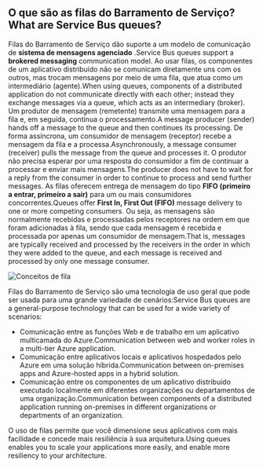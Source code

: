 ## <a name="what-are-service-bus-queues"></a><span data-ttu-id="28ccc-101">O que são as filas do Barramento de Serviço?</span><span class="sxs-lookup"><span data-stu-id="28ccc-101">What are Service Bus queues?</span></span>
<span data-ttu-id="28ccc-102">Filas do Barramento de Serviço dão suporte a um modelo de comunicação de **sistema de mensagens agenciado** .</span><span class="sxs-lookup"><span data-stu-id="28ccc-102">Service Bus queues support a **brokered messaging** communication model.</span></span> <span data-ttu-id="28ccc-103">Ao usar filas, os componentes de um aplicativo distribuído não se comunicam diretamente uns com os outros, mas trocam mensagens por meio de uma fila, que atua como um intermediário (agente).</span><span class="sxs-lookup"><span data-stu-id="28ccc-103">When using queues, components of a distributed application do not communicate directly with each other; instead they exchange messages via a queue, which acts as an intermediary (broker).</span></span> <span data-ttu-id="28ccc-104">Um produtor de mensagem (remetente) transmite uma mensagem para a fila e, em seguida, continua o processamento.</span><span class="sxs-lookup"><span data-stu-id="28ccc-104">A message producer (sender) hands off a message to the queue and then continues its processing.</span></span> <span data-ttu-id="28ccc-105">De forma assíncrona, um consumidor de mensagem (receptor) recebe a mensagem da fila e a processa.</span><span class="sxs-lookup"><span data-stu-id="28ccc-105">Asynchronously, a message consumer (receiver) pulls the message from the queue and processes it.</span></span> <span data-ttu-id="28ccc-106">O produtor não precisa esperar por uma resposta do consumidor a fim de continuar a processar e enviar mais mensagens.</span><span class="sxs-lookup"><span data-stu-id="28ccc-106">The producer does not have to wait for a reply from the consumer in order to continue to process and send further messages.</span></span> <span data-ttu-id="28ccc-107">As filas oferecem entrega de mensagem do tipo **FIFO (primeiro a entrar, primeiro a sair)** para um ou mais consumidores concorrentes.</span><span class="sxs-lookup"><span data-stu-id="28ccc-107">Queues offer **First In, First Out (FIFO)** message delivery to one or more competing consumers.</span></span> <span data-ttu-id="28ccc-108">Ou seja, as mensagens são normalmente recebidas e processadas pelos receptores na ordem em que foram adicionadas à fila, sendo que cada mensagem é recebida e processada por apenas um consumidor de mensagem.</span><span class="sxs-lookup"><span data-stu-id="28ccc-108">That is, messages are typically received and processed by the receivers in the order in which they were added to the queue, and each message is received and processed by only one message consumer.</span></span>

![Conceitos de fila](./media/howto-service-bus-queues/sb-queues-08.png)

<span data-ttu-id="28ccc-110">Filas do Barramento de Serviço são uma tecnologia de uso geral que pode ser usada para uma grande variedade de cenários:</span><span class="sxs-lookup"><span data-stu-id="28ccc-110">Service Bus queues are a general-purpose technology that can be used for a wide variety of scenarios:</span></span>

* <span data-ttu-id="28ccc-111">Comunicação entre as funções Web e de trabalho em um aplicativo multicamada do Azure.</span><span class="sxs-lookup"><span data-stu-id="28ccc-111">Communication between web and worker roles in a multi-tier Azure application.</span></span>
* <span data-ttu-id="28ccc-112">Comunicação entre aplicativos locais e aplicativos hospedados pelo Azure em uma solução híbrida.</span><span class="sxs-lookup"><span data-stu-id="28ccc-112">Communication between on-premises apps and Azure-hosted apps in a hybrid solution.</span></span>
* <span data-ttu-id="28ccc-113">Comunicação entre os componentes de um aplicativo distribuído executado localmente em diferentes organizações ou departamentos de uma organização.</span><span class="sxs-lookup"><span data-stu-id="28ccc-113">Communication between components of a distributed application running on-premises in different organizations or departments of an organization.</span></span>

<span data-ttu-id="28ccc-114">O uso de filas permite que você dimensione seus aplicativos com mais facilidade e concede mais resiliência à sua arquitetura.</span><span class="sxs-lookup"><span data-stu-id="28ccc-114">Using queues enables you to scale your applications more easily, and enable more resiliency to your architecture.</span></span>


